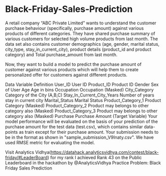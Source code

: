 # Black-Friday-Sales-Prediction
A retail company “ABC Private Limited” wants to understand the customer purchase behaviour (specifically, purchase amount) against various products of different categories. They have shared purchase summary of various customers for selected high volume products from last month.
The data set also contains customer demographics (age, gender, marital status, city_type, stay_in_current_city), product details (product_id and product category) and Total purchase_amount from last month.

Now, they want to build a model to predict the purchase amount of customer against various products which will help them to create personalized offer for customers against different products.

Data
Variable	                    Definition
User_ID	                      User ID
Product_ID	                  Product ID
Gender	                      Sex of User
Age	                          Age in bins
Occupation	                  Occupation (Masked)
City_Category	                Category of the City (A,B,C)
Stay_In_Current_City_Years	  Number of years stay in current city
Marital_Status	              Marital Status
Product_Category_1	          Product Category (Masked)
Product_Category_2	          Product may belongs to other category also (Masked)
Product_Category_3	          Product may belongs to other category also (Masked)
Purchase	                    Purchase Amount (Target Variable)
Your model performance will be evaluated on the basis of your prediction of the purchase amount for the test data (test.csv), which contains similar data-points as train except for their purchase amount. Your submission needs to be in the format as shown in "sample_submission_V9Inaty.csv".
We have used RMSE metric for evaluating the model.

Visit Analytics Vidhya(https://datahack.analyticsvidhya.com/contest/black-friday/#LeaderBoard) for my rank I achieved Rank 43 on the Public Leaderboard in the hackathon by @AnalyticsVidhya Practice Problem: Black Friday Sales Prediction


